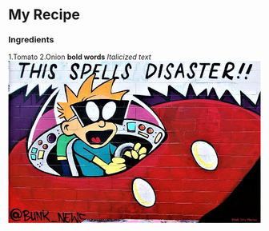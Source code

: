 # My Recipe
### Ingredients
1.Tomato
2.Onion
**bold words**
*Italicized text*
![recipe image](recipe.jpg)
